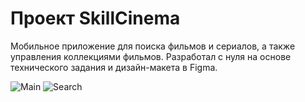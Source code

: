 # Проект SkillCinema
Мобильное приложение для поиска фильмов и сериалов, а также управления коллекциями фильмов.
Разработал с нуля на основе технического задания и дизайн-макета в Figma.

![Main](https://github.com/MaksimPronenko/SkillCinema/assets/105295402/24f9dab2-3a8e-4948-9e8b-9fb091cd509b)
![Search](https://github.com/MaksimPronenko/SkillCinema/assets/105295402/4d5ca731-40c7-4698-a6a2-95497d317c40)
